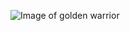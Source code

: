 ![Image of golden warrior](https://2.bp.blogspot.com/-c5_VtcPeCQI/WdZxNlnoF-I/AAAAAAAACu4/hLv6NaBOx0E-Shr0fDnZRstvbQVCdJfJgCLcBGAs/s1600/golden%2Bknight%2Banimation%2Bidle%2Bbreathing.gif)
